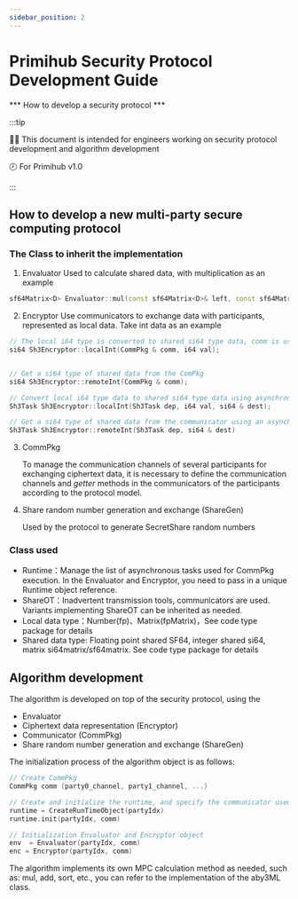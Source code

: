 ```yaml
---
sidebar_position: 2
---
```


# Primihub Security Protocol Development Guide

*** How to develop a security protocol *** 

:::tip

👨‍🎓 This document is intended for engineers working on security protocol development and algorithm development

🕗 For Primihub v1.0

:::

## How to develop a new multi-party secure computing protocol


### The Class to inherit the implementation
1. Envaluator
Used to calculate shared data, with multiplication as an example

```c++
sf64Matrix<D> Envaluator::mul(const sf64Matrix<D>& left, const sf64Matrix<D>& right)；
```

2.  Encryptor
Use communicators to exchange data with participants, represented as local data. Take int data as an example

```c++
// The local i64 type is converted to shared si64 type data, comm is used for data that has been shared with other parties for communication use
si64 Sh3Encryptor::localInt(CommPkg & comm, i64 val);


// Get a si64 type of shared data from the ComPkg
si64 Sh3Encryptor::remoteInt(CommPkg & comm);

// Convert local i64 type data to shared si64 type data using asynchronous callback tasks
Sh3Task Sh3Encryptor::localInt(Sh3Task dep, i64 val, si64 & dest);

// Get a si64 type of shared data from the communicator using an asynchronous callback task
Sh3Task Sh3Encryptor::remoteInt(Sh3Task dep, si64 & dest) 
```

3. CommPkg

   To manage the communication channels of several participants for exchanging ciphertext data, it is necessary to define the communication channels and *getter* methods in the communicators of the participants according to the protocol model.

4. Share random number generation and exchange (ShareGen)

   Used by the protocol to generate SecretShare random numbers

### Class used
- Runtime：Manage the list of asynchronous tasks used for CommPkg execution. In the Envaluator and Encryptor, you need to pass in a unique Runtime object reference.
- ShareOT：Inadvertent transmission tools, communicators are used. Variants implementing ShareOT can be inherited as needed.
- Local data type：Number(fp)、Matrix(fpMatrix)，See code type package for details
- Shared data type: Floating point shared SF64, integer shared si64, matrix si64matrix/sf64matrix. See code type package for details

## Algorithm development
The algorithm is developed on top of the security protocol, using the
- Envaluator
- Ciphertext data representation (Encryptor)
- Communicator (CommPkg)
- Share random number generation and exchange (ShareGen)

The initialization process of the algorithm object is as follows:
```c++ 
// Create CommPkg
CommPkg comm (party0_channel, party1_channel, ...)

// Create and initialize the runtime, and specify the communicator used by the runtime
runtime = CreateRunTimeObject(partyIdx)
runtime.init(partyIdx, comm)

// Initialization Envaluator and Encryptor object
env  = Envaluator(partyIdx, comm)
enc = Encryptor(partyIdx, comm)
```

The algorithm implements its own MPC calculation method as needed, such as: mul, add, sort, etc., you can refer to the implementation of the aby3ML class.
